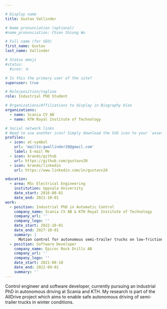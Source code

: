 ```yaml
---

# Display name
title: Gustav Vallinder

# Name pronunciation (optional)
#name_pronunciation: Chien Shiung Wu

# Full name (for SEO)
first_name: Gustav
last_name: Vallinder

# Status emoji
#status:
  #icon: ☕️

# Is this the primary user of the site?
superuser: true

# Role/position/tagline
role: Industrial PhD Student

# Organizations/Affiliations to display in Biography blox
organizations:
  - name: Scania CV AB
  - name: KTH Royal Institute of Technology

# Social network links
# Need to use another icon? Simply download the SVG icon to your `assets/media/icons/` folder.
profiles:
  - icon: at-symbol
    url: 'mailto:gwallinder20@gmail.com'
    label: E-mail Me
  - icon: brands/github
    url: https://github.com/gustavv20
  - icon: brands/linkedin
    url: https://www.linkedin.com/in/gustavv20

education: 
  - area: MSc Electrical Engineering
    institution: Uppsala University
    date_start: 2016-08-01
    date_end: 2021-10-01
work:
  - position: Industrial PhD in Automatic Control
    company_name: Scania CV AB & KTH Royal Institute of Technology
    company_url: ''
    company_logo: ''
    date_start: 2022-10-01
    date_end: 2027-10-01
    summary: |
      Motion control for autonomous semi-trailer trucks on low-friction roads. Supervised by Pedro F. Lima (Scania), Jonas Mårtensson and Karl-Henrik Johansson (KTH).
  - position: Software Developer
    company_name: Epiroc Rock Drills AB 
    company_url: ''
    company_logo: ''
    date_start: 2021-08-10
    date_end: 2022-09-01
    summary: ''
---
```


Control engineer and software developer, currently pursuing an industrial PhD in autonomous driving at Scania and KTH. My research is part of the AllDrive project which aims to enable safe autonomous driving of semi-trailer trucks in winter conditions.
